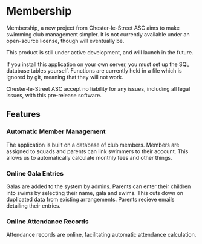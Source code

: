 # Membership
Membership, a new project from Chester-le-Street ASC aims to make swimming club management simpler. It is not currently available under an open-source license, though will eventually be.

This product is still under active development, and will launch in the future.

If you install this application on your own server, you must set up the SQL database tables yourself. Functions are currently held in a file which is ignored by git, meaning that they will not work.

Chester-le-Street ASC accept no liability for any issues, including all legal issues, with this pre-release software.

## Features
### Automatic Member Management
The application is built on a database of club members. Members are assigned to squads and parents can link swimmers to their account. This allows us to automatically calculate monthly fees and other things.

### Online Gala Entries
Galas are added to the system by admins. Parents can enter their children into swims by selecting their name, gala and swims. This cuts down on duplicated data from existing arrangements. Parents recieve emails detailing their entries.

### Online Attendance Records
Attendance records are online, facilitating automatic attendance calculation.
